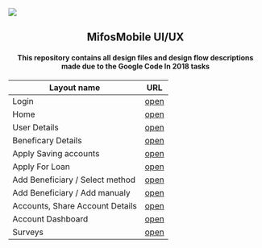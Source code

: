 <a href="" alt="Preview"><img src="https://i.imgur.com/baAvP3o.png" /></a>
<h2 align="center"><b>MifosMobile UI/UX</b></h2>
<h4 align="center">This repository contains all design files and design flow descriptions made due to the Google Code In 2018 tasks</h4>


| Layout name | URL |
| ----------- | --- |
| Login | [open](./layout_parts/login) |
| Home | [open](./layout_parts/home) |
| User Details | [open](./layout_parts/user_details) |
| Beneficary Details | [open](./layout_parts/beneficiary_details) |
| Apply Saving accounts | [open](./layout_parts/apply_savings_accounts) |
| Apply For Loan | [open](./layout_parts/apply_for_loan) |
| Add Beneficiary / Select method | [open](./layout_parts/add_beneficiary) |
| Add Beneficiary / Add manualy | [open](./layout_parts/add_beneficiary_manualy) |
| Accounts, Share Account Details | [open](./layout_parts/account_details) |
| Account Dashboard | [open](./layout_parts/account_dashboard) |
| Surveys | [open](./layout_parts/surveys) |
